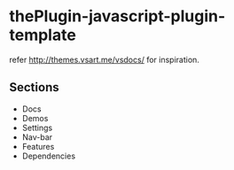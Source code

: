 # thePlugin-javascript-plugin-template
 refer http://themes.vsart.me/vsdocs/ for inspiration.
## Sections
  * Docs
  * Demos
  * Settings
  * Nav-bar
  * Features
  * Dependencies
